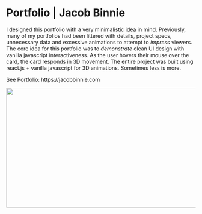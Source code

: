<h1>Portfolio | Jacob Binnie</h1>

<p>I designed this portfolio with a very minimalistic idea in mind. Previously, many of my portfolios had been littered with details, project specs, unnecessary data and excessive animations to attempt to&nbsp;<em>impress&nbsp;</em>viewers. The core idea for this portfolio was to&nbsp;<em>demonstrate&nbsp;</em>clean UI design with vanilla javascript interactiveness. As the user hovers their mouse over the card, the card responds in 3D movement. The entire project was built using react.js + vanilla javascript for 3D animations. Sometimes less is more.</p>

<p>See Portfolio: https://jacobbinnie.com</p>

<p><img alt="" src="https://ckeditor.com/apps/ckfinder/userfiles/files/Screen%20Shot%202022-07-12%20at%2011_28_57%20AM.png" style="height:319px; width:600px" /></p>

